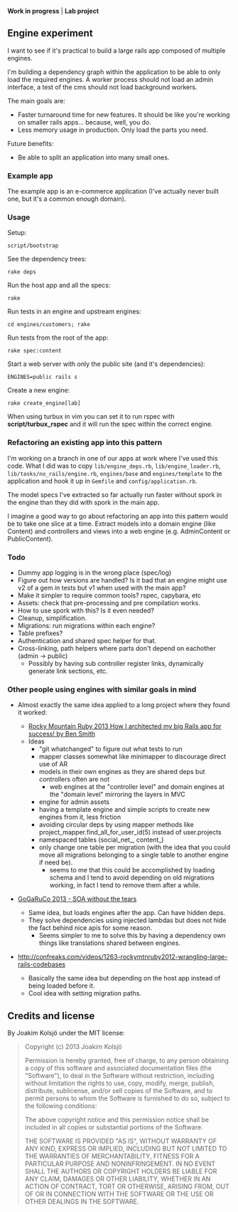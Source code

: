 **Work in progress** | **Lab project**

## Engine experiment

I want to see if it's practical to build a large rails app composed of multiple engines.

I'm building a dependency graph within the application to be able to only load the required engines. A worker process should not load an admin interface, a test of the cms should not load background workers.

The main goals are:
* Faster turnaround time for new features. It should be like you're working on smaller rails apps... because, well, you do.
* Less memory usage in production. Only load the parts you need.

Future benefits:
* Be able to split an application into many small ones.

### Example app

The example app is an e-commerce application (I've actually never built one, but it's a common enough domain).

### Usage

Setup:

    script/bootstrap

See the dependency trees:

    rake deps

Run the host app and all the specs:

    rake

Run tests in an engine and upstream engines:

    cd engines/customers; rake

Run tests from the root of the app:

    rake spec:content

Start a web server with only the public site (and it's dependencies):

    ENGINES=public rails s

Create a new engine:

    rake create_engine[lab]

When using turbux in vim you can set it to run rspec with **script/turbux_rspec** and it will run the spec within the correct engine.

### Refactoring an existing app into this pattern

I'm working on a branch in one of our apps at work where I've used this code. What I did was to copy `lib/engine_deps.rb`, `lib/engine_loader.rb`, `lib/tasks/no_rails/engine.rb`, `engines/base` and `engines/template` to the application and hook it up in `Gemfile` and `config/application.rb`.

The model specs I've extracted so far actually run faster without spork in the engine than they did with spork in the main app.

I imagine a good way to go about refactoring an app into this pattern would be to take one slice at a time. Extract models into a domain engine (like Content) and controllers and views into a web engine (e.g. AdminContent or PublicContent).

### Todo

* Dummy app logging is in the wrong place (spec/log)
* Figure out how versions are handled? Is it bad that an engine might use v2 of a gem in tests but v1 when used with the main app?
* Make it simpler to require common tools? rspec, capybara, etc
* Assets: check that pre-processing and pre compilation works.
* How to use spork with this? Is it even needed?
* Cleanup, simplification.
* Migrations: run migrations within each engine?
* Table prefixes?
* Authentication and shared spec helper for that.
* Cross-linking, path helpers where parts don't depend on eachother (admin -> public)
  - Possibly by having sub controller register links, dynamically generate link sections, etc.

### Other people using engines with similar goals in mind

* Almost exactly the same idea applied to a long project where they found it worked:
  - [Rocky Mountain Ruby 2013 How I architected my big Rails app for success! by Ben Smith](http://www.youtube.com/watch?v=uDaBtqEYNBo&noredirect=1)
  - Ideas
    - "git whatchanged" to figure out what tests to run
    - mapper classes somewhat like minimapper to discourage direct use of AR
    - models in their own engines as they are shared deps but controllers often are not
      - web engines at the "controller level" and domain engines at the "domain level" mirroring the layers in MVC
    - engine for admin assets
    - having a template engine and simple scripts to create new engines from it, less friction
    - avoiding circular deps by using mapper methods like project_mapper.find_all_for_user_id(5) instead of user.projects
    - namespaced tables (social_net_, content_)
    - only change one table per migration (with the idea that you could move all migrations belonging to a single table to another engine if need be).
      - seems to me that this could be accomplished by loading schema and I tend to avoid depending on old migrations working, in fact I tend to remove them after a while.

* [GoGaRuCo 2013 - SOA without the tears](http://www.youtube.com/watch?v=HV3BH2K5BQ8&noredirect=1)
  - Same idea, but loads engines after the app. Can have hidden deps.
  - They solve dependencies using injected lambdas but does not hide the fact behind nice apis for some reason.
    - Seems simpler to me to solve this by having a dependency own things like translations shared between engines.

* http://confreaks.com/videos/1263-rockymtnruby2012-wrangling-large-rails-codebases
  - Basically the same idea but depending on the host app instead of being loaded before it.
  - Cool idea with setting migration paths.

## Credits and license

By Joakim Kolsjö under the MIT license:

>  Copyright (c) 2013 Joakim Kolsjö
>
>  Permission is hereby granted, free of charge, to any person obtaining a copy
>  of this software and associated documentation files (the "Software"), to deal
>  in the Software without restriction, including without limitation the rights
>  to use, copy, modify, merge, publish, distribute, sublicense, and/or sell
>  copies of the Software, and to permit persons to whom the Software is
>  furnished to do so, subject to the following conditions:
>
>  The above copyright notice and this permission notice shall be included in
>  all copies or substantial portions of the Software.
>
>  THE SOFTWARE IS PROVIDED "AS IS", WITHOUT WARRANTY OF ANY KIND, EXPRESS OR
>  IMPLIED, INCLUDING BUT NOT LIMITED TO THE WARRANTIES OF MERCHANTABILITY,
>  FITNESS FOR A PARTICULAR PURPOSE AND NONINFRINGEMENT. IN NO EVENT SHALL THE
>  AUTHORS OR COPYRIGHT HOLDERS BE LIABLE FOR ANY CLAIM, DAMAGES OR OTHER
>  LIABILITY, WHETHER IN AN ACTION OF CONTRACT, TORT OR OTHERWISE, ARISING FROM,
>  OUT OF OR IN CONNECTION WITH THE SOFTWARE OR THE USE OR OTHER DEALINGS IN
>  THE SOFTWARE.
